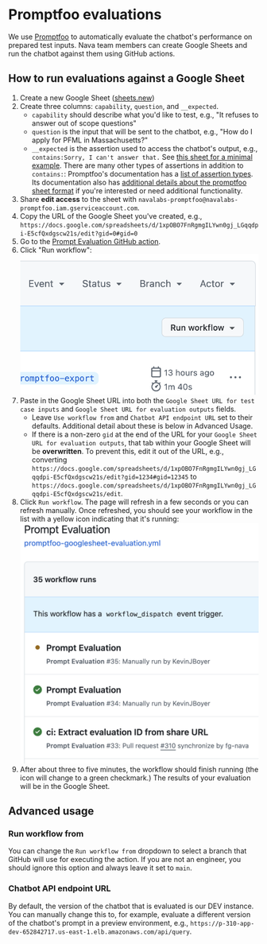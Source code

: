 # Promptfoo evaluations

We use [Promptfoo](https://promptfoo.dev) to automatically evaluate the chatbot's performance on prepared test inputs. Nava team members can create Google Sheets and run the chatbot against them using GitHub actions.

## How to run evaluations against a Google Sheet

1. Create a new Google Sheet ([sheets.new](https://sheets.new)) 
1. Create three columns: `capability`, `question`, and `__expected`.
    - `capability` should describe what you'd like to test, e.g., "It refuses to answer out of scope questions"
    - `question` is the input that will be sent to the chatbot, e.g., "How do I apply for PFML in Massachusetts?"
    - `__expected` is the assertion used to access the chatbot's output, e.g., `contains:Sorry, I can't answer that.`
See [this sheet for a minimal example](https://docs.google.com/spreadsheets/d/1xpOBO7FnRgmgILYwn0gj_LGqqdpi-E5cfQxdgscw21s/edit?gid=0#gid=0). There are many other types of assertions in addition to `contains:`: Promptfoo's documentation has a [list of assertion types](https://www.promptfoo.dev/docs/configuration/expected-outputs/#assertion-types). Its documentation also has [additional details about the promptfoo sheet format](https://www.promptfoo.dev/docs/configuration/parameters/#import-from-csv) if you're interested or need additional functionality.
1. Share **edit access** to the sheet with `navalabs-promptfoo@navalabs-promptfoo.iam.gserviceaccount.com`.
1. Copy the URL of the Google Sheet you've created, e.g., `https://docs.google.com/spreadsheets/d/1xpOBO7FnRgmgILYwn0gj_LGqqdpi-E5cfQxdgscw21s/edit?gid=0#gid=0`
1. Go to the [Prompt Evaluation GitHub action](https://github.com/navapbc/labs-decision-support-tool/actions/workflows/promptfoo-googlesheet-evaluation.yml).
1. Click "Run workflow":
![Run workflow button in GitHub Actions](promptfoo-evaluations-run-workflow.png)
1. Paste in the Google Sheet URL into both the  `Google Sheet URL for test case inputs` and `Google Sheet URL for evaluation outputs` fields.
    - Leave `Use workflow from` and `Chatbot API endpoint URL` set to their defaults. Additional detail about these is below in Advanced Usage.
    - If there is a non-zero `gid` at the end of the URL for your `Google Sheet URL for evaluation outputs`, that tab within your Google Sheet will be **overwritten**. To prevent this, edit it out of the URL, e.g., converting `https://docs.google.com/spreadsheets/d/1xpOBO7FnRgmgILYwn0gj_LGqqdpi-E5cfQxdgscw21s/edit?gid=1234#gid=12345` to `https://docs.google.com/spreadsheets/d/1xpOBO7FnRgmgILYwn0gj_LGqqdpi-E5cfQxdgscw21s/edit`.
1. Click `Run workflow`. The page will refresh in a few seconds or you can refresh manually. Once refreshed, you should see your workflow in the list with a yellow icon indicating that it's running: 
![Example list of running workflows](promptfoo-evaluation-running-workflows.png)
1. After about three to five minutes, the workflow should finish running (the icon will change to a green checkmark.) The results of your evaluation will be in the Google Sheet.

## Advanced usage

### Run workflow from

You can change the `Run workflow from` dropdown to select a branch that GitHub will use for executing the action. If you are not an engineer, you should ignore this option and always leave it set to `main`.

### Chatbot API endpoint URL

By default, the version of the chatbot that is evaluated is our DEV instance. You can manually change this to, for example, evaluate a different version of the chatbot's prompt in a preview environment, e.g., `https://p-310-app-dev-652842717.us-east-1.elb.amazonaws.com/api/query`.